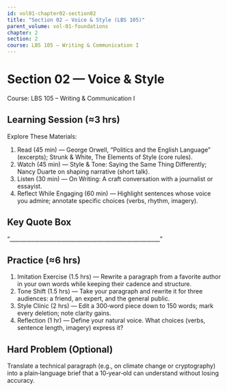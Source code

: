 ```yaml
---
id: vol01-chapter02-section02
title: "Section 02 — Voice & Style (LBS 105)"
parent_volume: vol-01-foundations
chapter: 2
section: 2
course: LBS 105 – Writing & Communication I
---
```


# Section 02 — Voice & Style
Course: LBS 105 – Writing & Communication I

## Learning Session (≈3 hrs)
Explore These Materials:
1. Read (45 min) — George Orwell, “Politics and the English Language” (excerpts); Strunk & White, The Elements of Style (core rules).  
2. Watch (45 min) — Style & Tone: Saying the Same Thing Differently; Nancy Duarte on shaping narrative (short talk).  
3. Listen (30 min) — On Writing: A craft conversation with a journalist or essayist.  
4. Reflect While Engaging (60 min) — Highlight sentences whose voice you admire; annotate specific choices (verbs, rhythm, imagery).

## Key Quote Box
“_______________________________________________________”

## Practice (≈6 hrs)
1. Imitation Exercise (1.5 hrs) — Rewrite a paragraph from a favorite author in your own words while keeping their cadence and structure.  
2. Tone Shift (1.5 hrs) — Take your paragraph and rewrite it for three audiences: a friend, an expert, and the general public.  
3. Style Clinic (2 hrs) — Edit a 300‑word piece down to 150 words; mark every deletion; note clarity gains.  
4. Reflection (1 hr) — Define your natural voice. What choices (verbs, sentence length, imagery) express it?

## Hard Problem (Optional)
Translate a technical paragraph (e.g., on climate change or cryptography) into a plain‑language brief that a 10‑year‑old can understand without losing accuracy.
